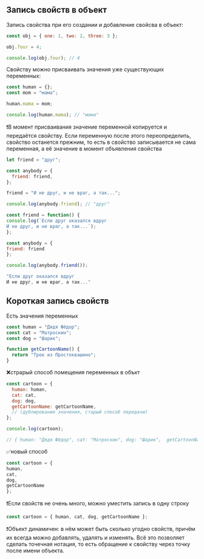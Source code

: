 ## Запись свойств в объект

Запись свойства при его создании и добавление свойсва в объект:

```javascript
const obj = { one: 1, two: 2, three: 3 };

obj.four = 4;

console.log(obj.four); // 4
```

Свойству можно присваивать значения уже существующих переменных:

```javascript
const human = {};
const mom = "мама";

human.mama = mom;

console.log(human.mama); // "мама"
```

❗В момент присваивания значение переменной копируется и передаётся свойству. Если переменную после этого переопределить, свойство останется прежним, то есть в свойство записывается не сама переменная, а её значение в момент объявления свойства

```javascript
let friend = "друг";

const anybody = {
  friend: friend,
};

friend = "И не друг, и не враг, а так...";

console.log(anybody.friend); // "друг"
```

```javascript
const friend = function() {
console.log(`Если друг оказался вдруг
И не друг, и не враг, а так...`);
};

const anybody = {
friend: friend
};

console.log(anybody.friend());

"Если друг оказался вдруг
И не друг, и не враг, а так..."
```

## Короткая запись свойств

Есть значения переменных

```javascript
const human = "Дядя Фёдор";
const cat = "Матроскин";
const dog = "Шарик";

function getCartoonName() {
  return "Трое из Простоквашино";
}
```

❌страрый способ помещения переменных в объкт

```javascript
const cartoon = {
  human: human,
  cat: cat,
  dog: dog,
  getCartoonName: getCartoonName,
  // (дублирование значения, старый способ передачи)
};

console.log(cartoon);

// { human: "Дядя Фёдор", cat: "Матроскин", dog: "Шарик",  getCartoonName: getCartoonName()}
```

✅новый способ

```javascript
const cartoon = {
human,
cat,
dog,
getCartoonName
};
```

❗Если свойств не очень много, можно уместить запись в одну строку
```javascript
const cartoon = { human, cat, dog, getCartoonName };
```
❗Объект динамичен: в нём может быть сколько угодно свойств, причём их всегда можно добавлять, удалять и изменять. Всё это позволяет сделать точечная нотация, то есть обращение к свойству через точку после имени объекта.
